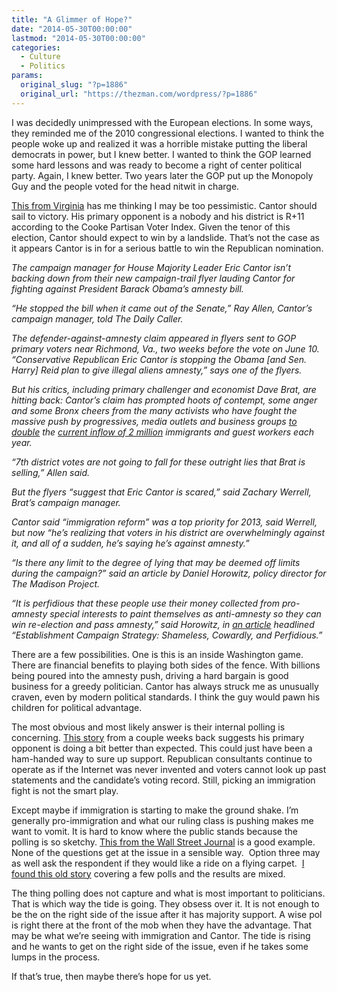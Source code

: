 ```yaml
---
title: "A Glimmer of Hope?"
date: "2014-05-30T00:00:00"
lastmod: "2014-05-30T00:00:00"
categories:
  - Culture
  - Politics
params:
  original_slug: "?p=1886"
  original_url: "https://thezman.com/wordpress/?p=1886"
---
```


I was decidedly unimpressed with the European elections. In some ways,
they reminded me of the 2010 congressional elections. I wanted to think
the people woke up and realized it was a horrible mistake putting the
liberal democrats in power, but I knew better. I wanted to think the GOP
learned some hard lessons and was ready to become a right of center
political party. Again, I knew better. Two years later the GOP put up
the Monopoly Guy and the people voted for the head nitwit in charge.

<a
href="http://dailycaller.com/2014/05/28/cantor-claims-to-be-anti-amnesty-champion/"
rel="noopener noreferrer" target="_blank">This from Virginia</a> has me
thinking I may be too pessimistic. Cantor should sail to victory. His
primary opponent is a nobody and his district is R+11 according to the
Cooke Partisan Voter Index. Given the tenor of this election, Cantor
should expect to win by a landslide. That’s not the case as it appears
Cantor is in for a serious battle to win the Republican nomination.

*The campaign manager for House Majority Leader Eric Cantor isn’t
backing down from their new campaign-trail flyer lauding Cantor for
fighting against President Barack Obama’s amnesty bill.*

*“He stopped the bill when it came out of the Senate,” Ray Allen,
Cantor’s campaign manager, told The Daily Caller.*

*The defender-against-amnesty claim appeared in flyers sent to GOP
primary voters near Richmond, Va., two weeks before the vote on June 10.
“Conservative Republican Eric Cantor is stopping the Obama \[and Sen.
Harry\] Reid plan to give illegal aliens amnesty,” says one of the
flyers.*

*But his critics, including primary challenger and economist Dave Brat,
are hitting back: Cantor’s claim has prompted hoots of contempt, some
anger and some Bronx cheers from the many activists who have fought the
massive push by progressives, media outlets and business groups [to
double](http://dailycaller.com/2013/05/06/immigration-rivals-agree-senate-bill-will-legalize-more-than-30-million-migrants/) the [current
inflow of 2
million](http://dailycaller.com/2014/05/20/feds-welcomed-12-million-guest-workers-since-2000/) immigrants
and guest workers each year.*

*“7th district votes are not going to fall for these outright lies that
Brat is selling,” Allen said.*

*But the flyers “suggest that Eric Cantor is scared,” said Zachary
Werrell, Brat’s campaign manager.*

*Cantor said “immigration reform” was a top priority for 2013, said
Werrell, but now “he’s realizing that voters in his district are
overwhelmingly against it, and all of a sudden, he’s saying he’s against
amnesty.”*

*“Is there any limit to the degree of lying that may be deemed off
limits during the campaign?” said an article by Daniel Horowitz, policy
director for The Madison Project.*

*“It is perfidious that these people use their money collected from
pro-amnesty special interests to paint themselves as anti-amnesty so
they can win re-election and pass amnesty,” said Horowitz, in <a
href="http://www.redstate.com/2014/05/27/establishment-campaign-strategy-shameless-cowardly-perfidious/"
class="external" rel="nofollow noopener noreferrer" target="_blank">an
article</a> headlined “Establishment Campaign Strategy: Shameless,
Cowardly, and Perfidious.”*

There are a few possibilities. One is this is an inside Washington game.
There are financial benefits to playing both sides of the fence. With
billions being poured into the amnesty push, driving a hard bargain is
good business for a greedy politician. Cantor has always struck me as
unusually craven, even by modern political standards. I think the guy
would pawn his children for political advantage.

The most obvious and most likely answer is their internal polling is
concerning. <a
href="http://www.washingtonpost.com/local/virginia-politics/eric-cantors-tea-party-opponent-in-va-primary-may-be-picking-up-momentum/2014/05/13/1a2d92d0-d9d7-11e3-b745-87d39690c5c0_story.html"
rel="noopener noreferrer" target="_blank">This story</a> from a couple
weeks back suggests his primary opponent is doing a bit better than
expected. This could just have been a ham-handed way to sure up support.
Republican consultants continue to operate as if the Internet was never
invented and voters cannot look up past statements and the candidate’s
voting record. Still, picking an immigration fight is not the smart
play.

Except maybe if immigration is starting to make the ground shake. I’m
generally pro-immigration and what our ruling class is pushing makes me
want to vomit. It is hard to know where the public stands because the
polling is so sketchy. <a
href="http://online.wsj.com/news/articles/SB10001424052702304831304579545821862595810"
rel="noopener noreferrer" target="_blank">This from the Wall Street
Journal</a> is a good example. None of the questions get at the issue in
a sensible way.  Option three may as well ask the respondent if they
would like a ride on a flying carpet.  <a
href="http://politicalticker.blogs.cnn.com/2014/02/17/polls-publics-immigration-priorities-changing/"
rel="noopener noreferrer" target="_blank">I found this old story</a>
covering a few polls and the results are mixed.

The thing polling does not capture and what is most important to
politicians. That is which way the tide is going. They obsess over it.
It is not enough to be the on the right side of the issue after it has
majority support. A wise pol is right there at the front of the mob when
they have the advantage. That may be what we’re seeing with immigration
and Cantor. The tide is rising and he wants to get on the right side of
the issue, even if he takes some lumps in the process.

If that’s true, then maybe there’s hope for us yet.

 

 
